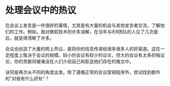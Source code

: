 # 处理会议中的热议

在会议上发言是一件很好的事情，尤其是有大量的机会与其他发言者交流，了解他们的工作。例如，我对微软技术的许多误解，在当年与IE8团队的人见了几次面后，就变得清晰了许多。

会议也创造了大量的网上热议，是将你的信息传递给很多很多人的好渠道。这在一定程度上取决于会议的规模。较小的会议有较少的议论，但大的会议有太多的嗡议论，你的贡献将被淹没在人们介绍自己和彰显他们存在的推文中。

诀窍是再次从不同的角度出发。除了遵循正常的会议营销程序外，尝试找到额外的"对我有什么好处"？
